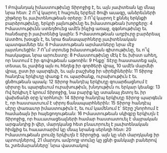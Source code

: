 1 Բովանդակ իմաստութիւնը Տիրոջից է, եւ այն յաւիտեան կը մնայ նրա հետ:
2 Ո՞վ կարող է հաշուել երբեւէ ծովի աւազը, անձրեւների շիթերը եւ յաւիտենութեան օրերը:
3 Ո՞վ կարող է քննել երկնքի բարձրութիւնը, երկրի լայնութիւնը եւ իմաստութեան խորքերը:
4 Իմաստութիւնն ստեղծուեց ամէն ինչից առաջ, զգօնութիւնը եւ հանճարը ի յաւիտենից կային:
5 Իմաստութեան աղբիւրը բարձրեալ Աստծու խօսքն է, եւ նրա ճանապարհները յաւիտենական պատգամներ են:
6 Իմաստութեան արմատները նրա մէջ յայտնուեցին:
7 Ո՞ւմ տրուեց իմաստութեան գիտութիւնը, եւ ո՞վ հասկացաւ նրա արուեստը:
8 Իմաստութիւնը մէկ է եւ խիստ ահեղ, որ նստում է իր գովութեան աթոռին:
9 Ինքը՝ Տէրը հաստատեց այն, տեսաւ եւ չափեց այն ու հեղեց իր գործերի վրայ,
10 ամէն մարմնի վրայ, ըստ իր պարգեւի, եւ այն բաշխեց իր սիրելիներին:
11 Տիրոջ հանդէպ երկիւղը փառք է ու պարծանք, ուրախութիւն է եւ ցնծութեան պսակ:
12 Տիրոջ հանդէպ երկիւղը զուարճացնում է սիրտը եւ պարգեւում ուրախութիւն, խնդութիւն ու երկար կեանք:
13 Ով երկիւղ է կրում Տիրոջից, նա բարիք կը ստանայ յետոյ եւ իր վախճանի օրը կ՚օրհնուի:
14 Տիրոջ հանդէպ երկիւղը Տիրոջ պարգեւն է, որ հաստատւում է սիրոյ ճանապարհներին:
15 Տիրոջ հանդէպ սէրը փառաւոր իմաստութիւն է, եւ ում կամենում է՝ Տէրը շնորհում է համաձայն իր հայեցողութեան:
16 Իմաստութեան սկիզբը երկիւղն է Տիրոջից, որ հաւատացեալների համար հաստատուել է մայրական արգանդից ի վեր, մարդկանց հետ բնաւորուել է յաւիտենական հիմքից եւ հաւատարիմ կը մնայ նրանց սերնդի հետ:
20 Իմաստութեան լրումը երկիւղն է Տիրոջից. այն կը սնի մարդկանց իր պտուղներով,
21 մարդու ամբողջ տունը կը լցնի ցանկալի բաներով եւ շտեմարանները՝ նրա վաստակով:
